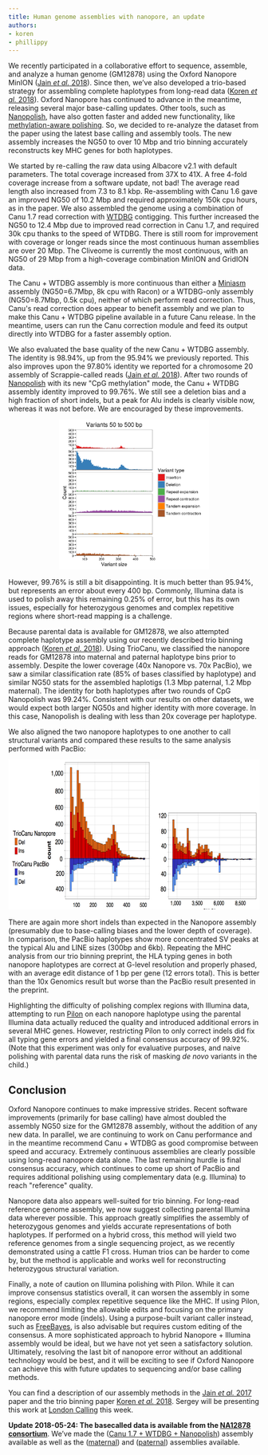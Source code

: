 ```yaml
---
title: Human genome assemblies with nanopore, an update
authors:
- koren
- phillippy
---
```

We recently participated in a collaborative effort to sequence, assemble, and analyze a human genome (GM12878) using the Oxford Nanopore MinION ([Jain *et al.* 2018](https://doi.org/10.1038/nbt.4060)). Since then, we’ve also developed a trio-based strategy for assembling complete haplotypes from long-read data ([Koren *et al.* 2018](https://doi.org/10.1101/271486)). Oxford Nanopore has continued to advance in the meantime, releasing several major base-calling updates. Other tools, such as [Nanopolish](https://github.com/jts/nanopolish), have also gotten faster and added new functionality, like [methylation-aware polishing](http://simpsonlab.github.io/2017/10/31/methylation-aware/). So, we decided to re-analyze the dataset from the paper using the latest base calling and assembly tools. The new assembly increases the NG50 to over 10 Mbp and trio binning accurately reconstructs key MHC genes for both haplotypes.

<!--excerpt-->

We started by re-calling the raw data using Albacore v2.1 with default parameters. The total coverage increased from 37X to 41X. A free 4-fold coverage increase from a software update, not bad! The average read length also increased from 7.3 to 8.1 kbp. Re-assembling with Canu 1.6 gave an improved NG50 of 10.2 Mbp and required approximately 150k cpu hours, as in the paper. We also assembled the genome using a combination of Canu 1.7 read correction with [WTDBG](https://github.com/ruanjue/wtdbg-1.2.8) contigging. This further increased the NG50 to 12.4 Mbp due to improved read correction in Canu 1.7, and required 30k cpu thanks to the speed of WTDBG. There is still room for improvement with coverage or longer reads since the most continuous human assemblies are over 20 Mbp. The Cliveome is currently the most continuous, with an NG50 of 29 Mbp from a high-coverage combination MinION and GridION data.

The Canu + WTDBG assembly is more continuous than either a [Miniasm](https://github.com/lh3/miniasm) assembly (NG50=6.7Mbp, 8k cpu with Racon) or a WTDBG-only assembly (NG50=8.7Mbp, 0.5k cpu), neither of which perform read correction. Thus, Canu's read correction does appear to benefit assembly and we plan to make this Canu + WTDBG pipeline available in a future Canu release. In the meantime, users can run the Canu correction module and feed its output directly into WTDBG for a faster assembly option.

We also evaluated the base quality of the new Canu + WTDBG assembly. The identity is 98.94%, up from the 95.94% we previously reported. This also improves upon the 97.80% identity we reported for a chromosome 20 assembly of Scrappie-called reads ([Jain *et al.* 2018](https://doi.org/10.1038/nbt.4060)). After two rounds of [Nanopolish](https://github.com/jts/nanopolish) with its new "CpG methylation" mode, the Canu + WTDBG assembly identity improved to 99.76%. We still see a deletion bias and a high fraction of short indels, but a peak for Alu indels is clearly visible now, whereas it was not before. We are encouraged by these improvements.

<div style="text-align:center;"><img src="/downloads/NA12878_albacore_nanopolish_indels.png" alt="NA12878 small structural variants." width="300" height="300"/></div>

However, 99.76% is still a bit disappointing. It is much better than 95.94%, but represents an error about every 400 bp. Commonly, Illumina data is used to polish away this remaining 0.25% of error, but this has its own issues, especially for heterozygous genomes and complex repetitive regions where short-read mapping is a challenge.

Because parental data is available for GM12878, we also attempted complete haplotype assembly using our recently described trio binning approach ([Koren *et al.* 2018](https://doi.org/10.1101/271486)). Using TrioCanu, we classified the nanopore reads for GM12878 into maternal and paternal haplotype bins prior to assembly. Despite the lower coverage (40x Nanopore vs. 70x PacBio), we saw a similar classification rate (85% of bases classified by haplotype) and similar NG50 stats for the assembled haplotigs (1.3 Mbp paternal, 1.2 Mbp maternal). The identity for both haplotypes after two rounds of CpG Nanopolish was 99.24%. Consistent with our results on other datasets, we would expect both larger NG50s and higher identity with more coverage. In this case, Nanopolish is dealing with less than 20x coverage per haplotype.

We also aligned the two nanopore haplotypes to one another to call structural variants and compared these results to the same analysis performed with PacBio:

<div style="text-align:center;"><img src="/downloads/NA12878_albacore_nanopolish_vspac.png" alt="NA12878 variants vs PacBio." width="650" height="300"/></div>

There are again more short indels than expected in the Nanopore assembly (presumably due to base-calling biases and the lower depth of coverage). In comparison, the PacBio haplotypes show more concentrated SV peaks at the typical Alu and LINE sizes (300bp and 6kb). Repeating the MHC analysis from our trio binning preprint, the HLA typing genes in both nanopore haplotypes are correct at G-level resolution and properly phased, with an average edit distance of 1 bp per gene (12 errors total). This is better than the 10x Genomics result but worse than the PacBio result presented in the preprint.

Highlighting the difficulty of polishing complex regions with Illumina data, attempting to run [Pilon](https://github.com/broadinstitute/pilon/wiki) on each nanopore haplotype using the parental Illumina data actually reduced the quality and introduced additional errors in several MHC genes. However, restricting Pilon to only correct indels did fix all typing gene errors and yielded a final consensus accuracy of 99.92%. (Note that this experiment was only for evaluative purposes, and naive polishing with parental data runs the risk of masking *de novo* variants in the child.)

## Conclusion
Oxford Nanopore continues to make impressive strides. Recent software improvements (primarily for base calling) have almost doubled the assembly NG50 size for the GM12878 assembly, without the addition of any new data. In parallel, we are continuing to work on Canu performance and in the meantime recommend Canu + WTDBG as good compromise between speed and accuracy. Extremely continuous assemblies are clearly possible using long-read nanopore data alone. The last remaining hurdle is final consensus accuracy, which continues to come up short of PacBio and requires additional polishing using complementary data  (e.g. Illumina) to reach "reference" quality.

Nanopore data also appears well-suited for trio binning. For long-read reference genome assembly, we now suggest collecting parental Illumina data wherever possible. This approach greatly simplifies the assembly of heterozygous genomes and yields accurate representations of both haplotypes. If performed on a hybrid cross, this method will yield two reference genomes from a single sequencing project, as we recently demonstrated using a cattle F1 cross. Human trios can be harder to come by, but the method is applicable and works well for reconstructing heterozygous structural variation.

Finally, a note of caution on Illumina polishing with Pilon. While it can improve consensus statistics overall, it can worsen the assembly in some regions, especially complex repetitive sequence like the MHC. If using Pilon, we recommend limiting the allowable edits and focusing on the primary nanopore error mode (indels). Using a purpose-built variant caller instead, such as [FreeBayes](https://github.com/ekg/freebayes), is also advisable but requires custom editing of the consensus. A more sophisticated approach to hybrid Nanopore + Illumina assembly would be ideal, but we have not yet seen a satisfactory solution. Ultimately, resolving the last bit of nanopore error without an additional technology would be best, and it will be exciting to see if Oxford Nanopore can achieve this with future updates to sequencing and/or base calling methods.

You can find a description of our assembly methods in the [Jain *et al.* 2017](https://doi.org/10.1038/nbt.4060) paper and the trio binning paper [Koren *et al.* 2018](https://doi.org/10.1101/271486). Sergey will be presenting this work at [London Calling](https://londoncallingconf.co.uk/lc18) this week.

**Update 2018-05-24: The basecalled data is available from the [NA12878 consortium](https://github.com/nanopore-wgs-consortium/NA12878/blob/master/rel5.md)**. We’ve made the ([Canu 1.7 + WTDBG + Nanopolish](https://gembox.cbcb.umd.edu/triobinning/albacore_canu_wtdbg_nanopolish2.fasta)) assembly available as well as the ([maternal](https://gembox.cbcb.umd.edu/triobinning/albacore_canu_maternal_nanopolish2_pilon2.fasta)) and ([paternal](https://gembox.cbcb.umd.edu/triobinning/albacore_canu_paternal_nanopolish2_pilon2.fasta)) assemblies available.

